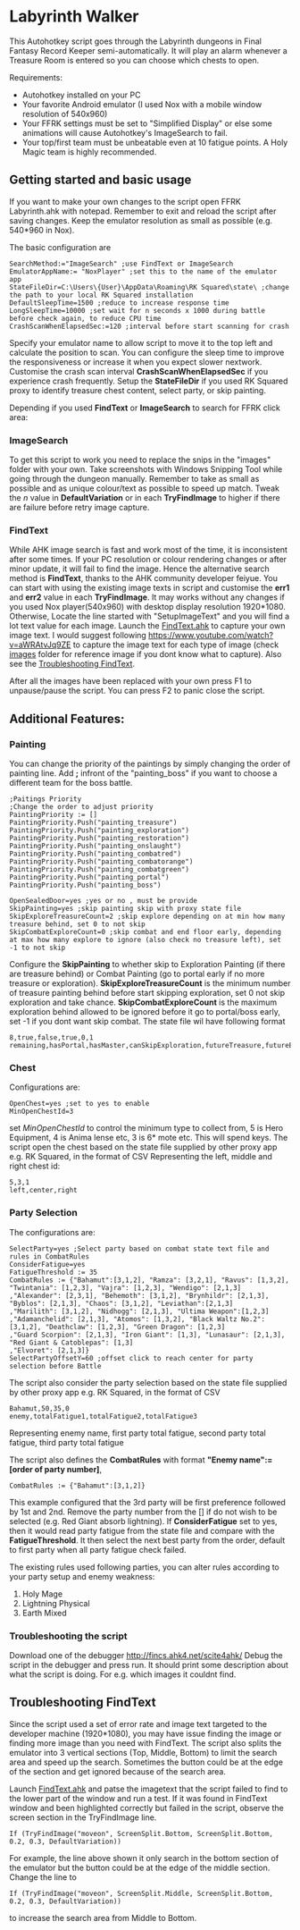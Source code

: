# Labyrinth Walker

This Autohotkey script goes through the Labyrinth dungeons in Final Fantasy Record Keeper semi-automatically. It will play an alarm whenever a Treasure Room is entered so you can choose which chests to open.

Requirements:

- Autohotkey installed on your PC
- Your favorite Android emulator (I used Nox with a mobile window resolution of 540x960)
- Your FFRK settings must be set to "Simplified Display" or else some animations will cause Autohotkey's ImageSearch to fail.
- Your top/first team must be unbeatable even at 10 fatigue points. A Holy Magic team is highly recommended.

## Getting started and basic usage
If you want to make your own changes to the script open FFRK Labyrinth.ahk with notepad. Remember to exit and reload the script after saving changes. Keep the emulator resolution as small as possible (e.g. 540*960 in Nox).

The basic configuration are 
```AutoHotkey
SearchMethod:="ImageSearch" ;use FindText or ImageSearch
EmulatorAppName:= "NoxPlayer" ;set this to the name of the emulator app
StateFileDir=C:\Users\{User}\AppData\Roaming\RK Squared\state\ ;change the path to your local RK Squared installation
DefaultSleepTime=1500 ;reduce to increase response time
LongSleepTime=10000 ;set wait for n seconds x 1000 during battle before check again, to reduce CPU time
CrashScanWhenElapsedSec:=120 ;interval before start scanning for crash 
```
Specify your emulator name to allow script to move it to the top left and calculate the position to scan. You can configure the sleep time to improve the responsiveness or increase it when you expect slower nextwork.
Customise the crash scan interval **CrashScanWhenElapsedSec** if you experience crash frequently. Setup the **StateFileDir** if you used RK Squared proxy to identify treasure chest content, 
select party, or skip painting.

Depending if you used **FindText** or **ImageSearch** to search for FFRK click area:
### ImageSearch
To get this script to work you need to replace the snips in the "images" folder with your own. Take screenshots with Windows Snipping Tool while going through the dungeon manually. Remember to take as small as possible and as unique colour/text as possible to speed up match. Tweak the *n* value in **DefaultVariation** or in each **TryFindImage** to higher if there are failure before retry image capture.
### FindText
While AHK image search is fast and work most of the time, it is inconsistent after some times. If your PC resolution or colour rendering changes or after minor update, it will fail to find the image. Hence the alternative search method is **FindText**, thanks to the AHK community developer feiyue. 
You can start with using the existing image texts in script and customise the **err1** and **err2** value in each **TryFindImage**. It may works without any changes if you used Nox player(540x960) with desktop display resolution 1920*1080.
Otherwise, Locate the line started with "SetupImageText" and you will find a lot text value for each image. Launch the [FindText.ahk](./Labyrinth%20Walker/Lib/FindText.ahk) to capture your own image text. I would suggest following https://www.youtube.com/watch?v=aWRAtvJq9ZE to capture the image text for each type of image (check [images](./Labyrinth%20Walker/images) folder for reference image if you dont know what to capture). Also see the [Troubleshooting FindText](##troubleshooting-findtext).

After all the images have been replaced with your own press F1 to unpause/pause the script. You can press F2 to panic close the script. 
## Additional Features:
### Painting
You can change the priority of the paintings by simply changing the order of painting line.
Add **;** infront of the  "painting_boss" if you want to choose a different team for the boss battle.
```AutoHotkey
;Paitings Priority
;Change the order to adjust priority
PaintingPriority := []
PaintingPriority.Push("painting_treasure")
PaintingPriority.Push("painting_exploration")
PaintingPriority.Push("painting_restoration")
PaintingPriority.Push("painting_onslaught")
PaintingPriority.Push("painting_combatred")
PaintingPriority.Push("painting_combatorange")
PaintingPriority.Push("painting_combatgreen")
PaintingPriority.Push("painting_portal")
PaintingPriority.Push("painting_boss")

OpenSealedDoor=yes ;yes or no , must be provide
SkipPainting=yes ;skip painting skip with proxy state file
SkipExploreTreasureCount=2 ;skip explore depending on at min how many treasure behind, set 0 to not skip
SkipCombatExploreCount=0 ;skip combat and end floor early, depending at max how many explore to ignore (also check no treasure left), set -1 to not skip 
```
Configure the **SkipPainting** to whether skip to Exploration Painting (if there are treasure behind) or Combat Painting (go to portal early if no more treasure or exploration). **SkipExploreTreasureCount** is the minimum number of treasure painting behind before start skipping exploration, set 0 not skip exploration and take chance. **SkipCombatExploreCount** is the maximum exploration behind allowed to be ignored before it go to portal/boss early, set -1 if you dont want skip combat.
The state file wil have following format
```
8,true,false,true,0,1
remaining,hasPortal,hasMaster,canSkipExploration,futureTreasure,futureExploration
```
### Chest
Configurations are:
```AutoHotkey
OpenChest=yes ;set to yes to enable
MinOpenChestId=3
```
set *MinOpenChestId* to control the minimum type to collect from, 5 is Hero Equipment, 4 is Anima lense etc, 3 is 6* mote etc. This will spend keys.
The script open the chest based on the state file supplied by other proxy app e.g. RK Squared, in the format of CSV Representing the left, middle and right chest id:
```
5,3,1
left,center,right
``` 
### Party Selection
The configurations are:
```AutoHotkey
SelectParty=yes ;Select party based on combat state text file and rules in CombatRules
ConsiderFatigue=yes
FatigueThreshold := 35
CombatRules := {"Bahamut":[3,1,2], "Ramza": [3,2,1], "Ravus": [1,3,2], "Twintania": [1,2,3], "Vajra": [1,2,3], "Wendigo": [2,1,3]
,"Alexander": [2,3,1], "Behemoth": [3,1,2], "Brynhildr": [2,1,3], "Byblos": [2,1,3], "Chaos": [3,1,2], "Leviathan":[2,1,3]
,"Marilith": [3,1,2], "Nidhogg": [2,1,3], "Ultima Weapon":[1,2,3]
,"Adamanchelid": [2,1,3], "Atomos": [1,3,2], "Black Waltz No.2": [3,1,2], "Deathclaw": [1,2,3], "Green Dragon": [1,2,3]
,"Guard Scorpion": [2,1,3], "Iron Giant": [1,3], "Lunasaur": [2,1,3], "Red Giant & Catoblepas": [1,3]
,"Elvoret": [2,1,3]}
SelectPartyOffsetY=60 ;offset click to reach center for party selection before Battle 
```
The script also consider the party selection based on the state file supplied by other proxy app e.g. RK Squared, in the format of CSV
```
Bahamut,50,35,0
enemy,totalFatigue1,totalFatigue2,totalFatigue3
```
Representing enemy name, first party total fatigue, second party total fatigue, third party total fatigue

The script also defines the __CombatRules__ with format __"Enemy name":= \[order of party number\]__, 
```AutoHotkey
CombatRules := {"Bahamut":[3,1,2]}
```
This example configured that the 3rd party will be first preference followed by 1st and 2nd. Remove the party number from the \[\] if do not wish to be selected (e.g. Red Giant absorb lightning). If __ConsiderFatigue__ set to yes, then it would read party fatigue from the state file and compare with the __FatigueThreshold__.
It then select the next best party from the order, default to first party when all party fatigue check failed.

The existing rules used following parties, you can alter rules according to your party setup and enemy weakness:
1. Holy Mage
2. Lightning Physical
3. Earth Mixed

### Troubleshooting the script
Download one of the debugger http://fincs.ahk4.net/scite4ahk/
Debug the script in the debugger and press run. It should print some description about what the script is doing. For e.g. which images it couldnt find.

## Troubleshooting FindText
Since the script used a set of error rate and image text targeted to the developer machine (1920*1080), you may have issue finding the image or finding more image than you need with FindText. The script also splits the emulator into 3 vertical sections (Top, Middle, Bottom) to limit the search area and speed up the search. Sometimes the button could be at the edge of the section and get ignored because of the search area.

Launch [FindText.ahk](./Labyrinth%20Walker/Lib/FindText.ahk) and patse the imagetext that the script failed to find to the lower part of the window and run a test. If it was found in FindText window and been highlighted correctly but failed in the script, observe the screen section in the TryFindImage line.
```AutoHotkey
If (TryFindImage("moveon", ScreenSplit.Bottom, ScreenSplit.Bottom, 0.2, 0.3, DefaultVariation))
```
For example, the line above shown it only search in the bottom section of the emulator but the button could be at the edge of the middle section. Change the line to 
```AutoHotkey
If (TryFindImage("moveon", ScreenSplit.Middle, ScreenSplit.Bottom, 0.2, 0.3, DefaultVariation))
```
to increase the search area from Middle to Bottom.

